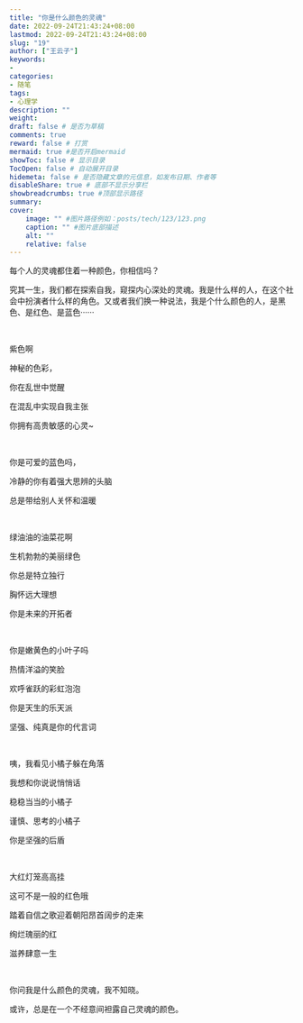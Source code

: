 ```yaml
---
title: "你是什么颜色的灵魂"
date: 2022-09-24T21:43:24+08:00
lastmod: 2022-09-24T21:43:24+08:00
slug: "19"
author: ["王云子"]
keywords: 
- 
categories: 
- 随笔
tags: 
- 心理学
description: ""
weight:
draft: false # 是否为草稿
comments: true
reward: false # 打赏
mermaid: true #是否开启mermaid
showToc: false # 显示目录
TocOpen: false # 自动展开目录
hidemeta: false # 是否隐藏文章的元信息，如发布日期、作者等
disableShare: true # 底部不显示分享栏
showbreadcrumbs: true #顶部显示路径
summary:
cover:
    image: "" #图片路径例如：posts/tech/123/123.png
    caption: "" #图片底部描述
    alt: ""
    relative: false
---
```




每个人的灵魂都住着一种颜色，你相信吗？

究其一生，我们都在探索自我，窥探内心深处的灵魂。我是什么样的人，在这个社会中扮演者什么样的角色。又或者我们换一种说法，我是个什么颜色的人，是黑色、是红色、是蓝色······

<br/>

紫色啊

神秘的色彩，

你在乱世中觉醒

在混乱中实现自我主张

你拥有高贵敏感的心灵~

<br/>

你是可爱的蓝色吗，

冷静的你有着强大思辨的头脑

总是带给别人关怀和温暖

<br/>

绿油油的油菜花啊

生机勃勃的美丽绿色

你总是特立独行

胸怀远大理想

你是未来的开拓者

<br/>

你是嫩黄色的小叶子吗

热情洋溢的笑脸

欢呼雀跃的彩虹泡泡

你是天生的乐天派

坚强、纯真是你的代言词

<br/>

咦，我看见小橘子躲在角落

我想和你说说悄悄话

稳稳当当的小橘子

谨慎、思考的小橘子

你是坚强的后盾

<br/>

大红灯笼高高挂

这可不是一般的红色哦

踏着自信之歌迎着朝阳昂首阔步的走来

绚烂瑰丽的红

滋养肆意一生

<br/>

你问我是什么颜色的灵魂，我不知晓。

或许，总是在一个不经意间袒露自己灵魂的颜色。



